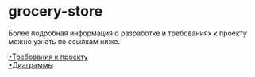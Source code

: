 # grocery-store
Более подробная информация о разработке и требованиях к проекту можно узнать по ссылкам ниже.

[•Требования к проекту](https://github.com/AndreiP88/Mind-games)  
[•Диаграммы](https://vk.com)
